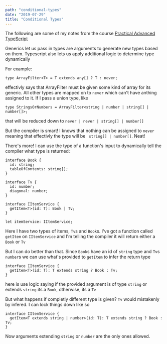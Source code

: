 ```yaml
---
path: "conditional-types"
date: "2019-07-29"
title: "Conditional Types"
---
```


The following are some of my notes from the course [Practical Advanced TypeScript](https://egghead.io/courses/practical-advanced-typescript)

Generics let us pass in types are arguments to generate new types based on them. Typescript also lets us apply additional logic to determine type dynamically

For example:

```
type ArrayFilter<T> = T extends any[] ? T : never;
```

effectivly says that ArrayFilter must be given some kind of array for its generic. All other types are mapped on to `never` which can't have anthing assigned to it. If I pass a union type, like 

```
type StringsOrNumbers = ArrayFilter<string | number | string[] | number[]>;
```

that will be reduced down to `never | never | string[] | number[]`

But the compiler is smart! I knows that nothing can be assigned to `never` meaning that effectivly the type will be ` string[] | number[]`. Neat!

There's more! I can use the type of a function's input to dynamically tell the compiler what type is returned:

```
interface Book {
  id: string;
  tableOfContents: string[];
}

interface Tv {
  id: number;
  diagonal: number;
}

interface IItemService {
  getItem<T>(id: T): Book | Tv;
}

let itemService: IItemService; 
```

Here I have two types of items, `Tv`s and `Book`s. I've got a function called `getItem` on `IItemService` and I'm telling the compiler it will return either a `Book` or `Tv`

But I can do better than that. Since `Book`s have an id of `string` type and `Tv`s `number`s we can use what's provided to `getItem` to infer the return type

```
interface IItemService {
  getItem<T>(id: T): T extends string ? Book : Tv;
}
```
here is use logic saying if the provided argument is of type `string` or extends `string` its a `Book`, otherwise, its a `Tv`

But what happens if completly different type is given? `Tv` would mistakenly by infered. I can lock things down like so

```
interface IItemService {
  getItem<T extends string | number>(id: T): T extends string ? Book : Tv;
}
```

Now arguments extending `string` or `number` are the only ones allowed.



